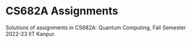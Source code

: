 # CS682A Assignments

Solutions of assignments in CS682A: Quantum Computing, Fall Semester 2022-23 IIT Kanpur.

